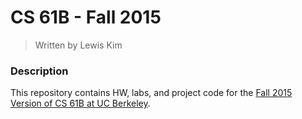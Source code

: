 # CS 61B - Fall 2015
> Written by Lewis Kim

### Description

This repository contains HW, labs, and project code for the [Fall 2015 Version of CS 61B at UC Berkeley](https://inst.eecs.berkeley.edu/~cs61b/fa15/).
